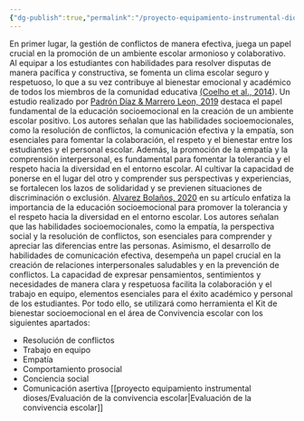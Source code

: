 ```yaml
---
{"dg-publish":true,"permalink":"/proyecto-equipamiento-instrumental-dioses/convivencia-escolar/","dgPassFrontmatter":true}
---
```


En primer lugar,  la gestión de conflictos de manera efectiva, juega un papel crucial en la promoción de un ambiente escolar armonioso y colaborativo. Al equipar a los estudiantes con habilidades para resolver disputas de manera pacífica y constructiva, se fomenta un clima escolar seguro y respetuoso, lo que a su vez contribuye al bienestar emocional y académico de todos los miembros de la comunidad educativa [(Coelho et al., 2014](https://www.zotero.org/google-docs/?kbOjVn)). Un estudio realizado por [Padrón Díaz & Marrero Leon, 2019](https://www.zotero.org/google-docs/?L9DPnH) destaca el papel fundamental de la educación socioemocional en la creación de un ambiente escolar positivo. Los autores señalan que las habilidades socioemocionales, como la resolución de conflictos, la comunicación efectiva y la empatía, son esenciales para fomentar la colaboración, el respeto y el bienestar entre los estudiantes y el personal escolar.
Además, la promoción de la empatía y la comprensión interpersonal, es fundamental para fomentar la tolerancia y el respeto hacia la diversidad en el entorno escolar. Al cultivar la capacidad de ponerse en el lugar del otro y comprender sus perspectivas y experiencias, se fortalecen los lazos de solidaridad y se previenen situaciones de discriminación o exclusión. [Alvarez Bolaños, 2020](https://www.zotero.org/google-docs/?QI7wGu) en su artículo enfatiza la importancia de la educación socioemocional para promover la tolerancia y el respeto hacia la diversidad en el entorno escolar. Los autores señalan que las habilidades socioemocionales, como la empatía, la perspectiva social y la resolución de conflictos, son esenciales para comprender y apreciar las diferencias entre las personas.
Asimismo, el desarrollo de habilidades de comunicación efectiva, desempeña un papel crucial en la creación de relaciones interpersonales saludables y en la prevención de conflictos. La capacidad de expresar pensamientos, sentimientos y necesidades de manera clara y respetuosa facilita la colaboración y el trabajo en equipo, elementos esenciales para el éxito académico y personal de los estudiantes.
Por todo ello, se utilizará como herramienta el Kit de bienestar socioemocional en el área de Convivencia escolar con los siguientes apartados: 
- Resolución de conflictos
- Trabajo en equipo
- Empatía
- Comportamiento prosocial
- Conciencia social
- Comunicación asertiva
[[proyecto equipamiento instrumental dioses/Evaluación de la convivencia escolar\|Evaluación de la convivencia escolar]]